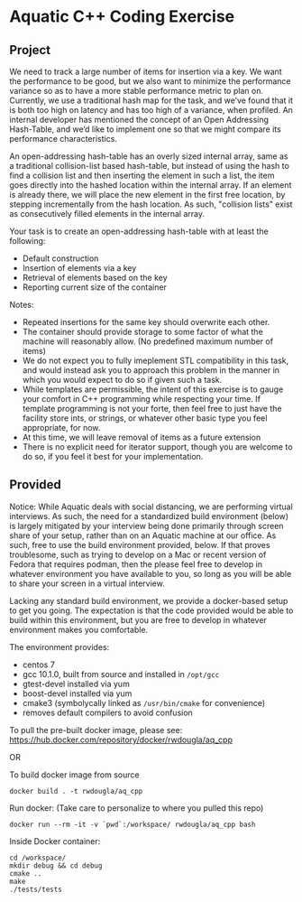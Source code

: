 # Aquatic C++ Coding Exercise

## Project

We need to track a large number of items for insertion via a key. We want the performance to be good, but we also want to minimize the performance variance so as to have a more stable performance metric to plan on. Currently, we use a traditional hash map for the task, and we’ve found that it is both too high on latency and has too high of a variance, when profiled. An internal developer has mentioned the concept of an Open Addressing Hash-Table, and we’d like to implement one so that we might compare its performance characteristics.

An open-addressing hash-table has an overly sized internal array, same as a traditional collision-list based hash-table, but instead of using the hash to find a collision list and then inserting the element in such a list, the item goes directly into the hashed location within the internal array. If an element is already there, we will place the new element in the first free location, by stepping incrementally from the hash location. As such, "collision lists" exist as consecutively filled elements in the internal array.

Your task is to create an open-addressing hash-table with at least the following:

* Default construction
* Insertion of elements via a key
* Retrieval of elements based on the key
* Reporting current size of the container

Notes:

* Repeated insertions for the same key should overwrite each other.
* The container should provide storage to some factor of what the machine will reasonably allow. (No predefined maximum number of items)
* We do not expect you to fully imeplement STL compatibility in this task, and would instead ask you to approach this problem in the manner in which you would expect to do so if given such a task.
* While templates are permissible, the intent of this exercise is to gauge your comfort in C++ programming while respecting your time. If template programming is not your forte, then feel free to just have the facility store ints, or strings, or whatever other basic type you feel appropriate, for now.
* At this time, we will leave removal of items as a future extension
* There is no explicit need for iterator support, though you are welcome to do so, if you feel it best for your implementation.


## Provided

Notice: While Aquatic deals with social distancing, we are performing virtual interviews. As such, the need for a standardized build environment (below) is largely mitigated by your interview being done primarily through screen share of your setup, rather than on an Aquatic machine at our office. As such, free to use the build environment provided, below. If that proves troublesome, such as trying to develop on a Mac or recent version of Fedora that requires podman, then the please feel free to develop in whatever environment you have available to you, so long as you will be able to share your screen in a virtual interview.

Lacking any standard build environment, we provide a docker-based setup to get you going. The expectation is that the code provided would be able to build within this environment, but you are free to develop in whatever environment makes you comfortable.

The environment provides:

* centos 7
* gcc 10.1.0, built from source and installed in `/opt/gcc`
* gtest-devel installed via yum
* boost-devel installed via yum
* cmake3 (symbolycally linked as `/usr/bin/cmake` for convenience)
* removes default compilers to avoid confusion

To pull the pre-built docker image, please see: https://hub.docker.com/repository/docker/rwdougla/aq_cpp

OR

To build docker image from source

`docker build . -t rwdougla/aq_cpp`

Run docker: (Take care to personalize to where you pulled this repo)

``docker run --rm -it -v `pwd`:/workspace/ rwdougla/aq_cpp bash``

Inside Docker container:

```
cd /workspace/
mkdir debug && cd debug
cmake ..
make
./tests/tests
```
